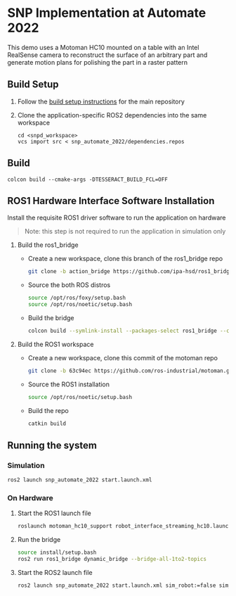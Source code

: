 # SNP Implementation at Automate 2022

This demo uses a Motoman HC10 mounted on a table with an Intel RealSense camera to reconstruct the surface of an arbitrary part and generate motion plans for polishing the part in a raster pattern

## Build Setup

1. Follow the [build setup instructions](../README.md) for the main repository

1. Clone the application-specific ROS2 dependencies into the same workspace
    ```
    cd <snpd_workspace>
    vcs import src < snp_automate_2022/dependencies.repos
    ```

## Build

```
colcon build --cmake-args -DTESSERACT_BUILD_FCL=OFF
```

## ROS1 Hardware Interface Software Installation

Install the requisite ROS1 driver software to run the application on hardware

> Note: this step is not required to run the application in simulation only

1. Build the ros1_bridge
    - Create a new workspace, clone this branch of the ros1_bridge repo
      ```bash
      git clone -b action_bridge https://github.com/ipa-hsd/ros1_bridge.git
      ```
    - Source the both ROS distros
      ```bash
      source /opt/ros/foxy/setup.bash
      source /opt/ros/noetic/setup.bash
      ```
    - Build the bridge
      ```bash
      colcon build --symlink-install --packages-select ros1_bridge --cmake-force-configure
      ```

1. Build the ROS1 workspace
    - Create a new workspace, clone this commit of the motoman repo
      ```bash
      git clone -b 63c94ec https://github.com/ros-industrial/motoman.git
      ```
    - Source the ROS1 installation
      ```bash
      source /opt/ros/noetic/setup.bash
      ```
    - Build the repo
      ```bash
      catkin build
      ```

## Running the system
### Simulation
```bash
ros2 launch snp_automate_2022 start.launch.xml
```

### On Hardware
1. Start the ROS1 launch file
    ```bash
    roslaunch motoman_hc10_support robot_interface_streaming_hc10.launch robot_ip:=192.168.1.31 controller:=yrc1000
    ```
1. Run the bridge
    ```bash
    source install/setup.bash
    ros2 run ros1_bridge dynamic_bridge --bridge-all-1to2-topics
    ```
1. Start the ROS2 launch file
    ```bash
    ros2 launch snp_automate_2022 start.launch.xml sim_robot:=false sim_vision:=false
    ```
